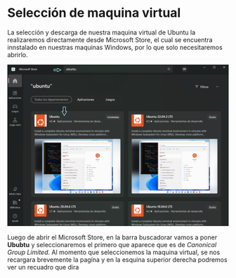 # Selección de maquina virtual

La selección y descarga de nuestra maquina virtual de Ubuntu la realizaremos directamente desde Microsoft Store, el cual se encuentra innstalado en nuestras maquinas Windows, por lo que solo necesitaremos abrirlo.

![Microsoft Store](Image_Linux_Windows/busqueda_Linux.png)

Luego de abrir el Microsoft Store, en la barra buscadorar vamos a poner **Ububtu** y seleccionaremos el primero que aparece que es de *Canonical Group Limited*. Al momento que seleccionemos la maquina virtual, se nos recargara brevemente la pagína y en la esquina superior derecha podremos ver un recuadro que dira 
